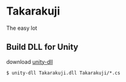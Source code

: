 # Takarakuji

The easy lot

## Build DLL for Unity

download [unity-dll](https://raw.githubusercontent.com/ToQoz/bin/master/unity-dll)

```
$ unity-dll Takarakuji.dll Takarakuji/*.cs
```

